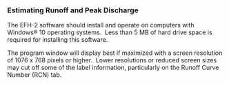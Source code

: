 ### Estimating Runoff and Peak Discharge

The EFH-2 software should install and operate on computers with Windows® 10 operating systems.  Less than 5 MB of hard drive space is required for installing this software.

The program window will display best if maximized with a screen resolution of 1076 x 768 pixels or higher.  Lower resolutions or reduced screen sizes may cut off some of the label information, particularly on the Runoff Curve Number (RCN) tab.